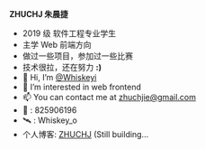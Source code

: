 **ZHUCHJ 朱晨捷**
- 2019 级 软件工程专业学生  
- 主学 Web 前端方向  
- 做过一些项目，参加过一些比赛  
- 技术很拉，还在努力  **:)**
- 👋 Hi, I’m [@Whiskeyi](https://github.com/Whiskeyi)
- 👀 I’m interested in web frontend
- 📫 You can contact me at [zhuchjie@gmail.com](mailto:zhuchjie@gmail.com)
- 🐧 : 825906196
- 🛰 : Whiskey_o
- 个人博客: [ZHUCHJ](https://zhuchj.com/) (Still building...

